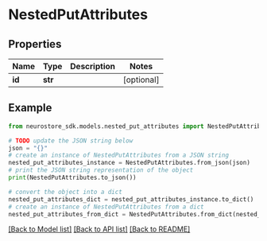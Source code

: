# NestedPutAttributes


## Properties

Name | Type | Description | Notes
------------ | ------------- | ------------- | -------------
**id** | **str** |  | [optional] 

## Example

```python
from neurostore_sdk.models.nested_put_attributes import NestedPutAttributes

# TODO update the JSON string below
json = "{}"
# create an instance of NestedPutAttributes from a JSON string
nested_put_attributes_instance = NestedPutAttributes.from_json(json)
# print the JSON string representation of the object
print(NestedPutAttributes.to_json())

# convert the object into a dict
nested_put_attributes_dict = nested_put_attributes_instance.to_dict()
# create an instance of NestedPutAttributes from a dict
nested_put_attributes_from_dict = NestedPutAttributes.from_dict(nested_put_attributes_dict)
```
[[Back to Model list]](../README.md#documentation-for-models) [[Back to API list]](../README.md#documentation-for-api-endpoints) [[Back to README]](../README.md)


